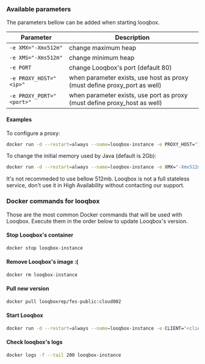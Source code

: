 ### Available parameters

The parameters bellow can be added when starting looqbox.

| Parameter | Description |
|------|------|
| ```-e XMX="-Xmx512m"``` | change maximum heap |
| ```-e XMS="-Xms512m"``` | change minimum heap |
| ```-e PORT``` | change Looqbox's port (default 80) |
| ```-e PROXY_HOST="<ip>"``` | when parameter exists, use host as proxy (must define proxy_port as well) |
| ```-e PROXY_PORT="<port>"``` | when parameter exists, use port as proxy (must define proxy_host as well) |

#### Examples

To configure a proxy:

```bash
docker run -d --restart=always --name=looqbox-instance -e PROXY_HOST="127.0.0.1" -e PROXY_PORT="8080" -e CLIENT="<client name>" -e KEY="<client key>" -e RSTUDIO_PASS="<choose a password>" -p 80:80 -p 8787:8787 looqboxrep/fes-public:cloud002
```

To change the initial memory used by Java (default is 2Gb):

```bash
docker run -d --restart=always --name=looqbox-instance -e XMX="-Xmx512m" -e XMS="-Xms512m" -e CLIENT="<client name>" -e KEY="<client key>" -e RSTUDIO_PASS="<choose a password>" -p 80:80 -p 8787:8787 looqboxrep/fes-public:cloud002
```
It's not recommeded to use bellow 512mb. Looqbox is not a full stateless service, don't use it in High Availability without contacting our support.



### Docker commands for looqbox

Those are the most common Docker commands that will be used with Looqbox. Execute them in the order below to update Looqbox's version.

#### Stop Looqbox's container
```bash
docker stop looqbox-instance
```

#### Remove Looqbox's image :(
```bash
docker rm looqbox-instance
```

#### Pull new version
```bash
docker pull looqboxrep/fes-public:cloud002
```

#### Start Looqbox
```bash
docker run -d --restart=always --name=looqbox-instance -e CLIENT="<client name>" -e KEY="<client key>" -e RSTUDIO_PASS="<choose a password>" -p 80:80 -p 8787:8787 looqboxrep/fes-public:cloud002
```

#### Check looqbox's logs
```bash
docker logs -f --tail 200 looqbox-instance
```

